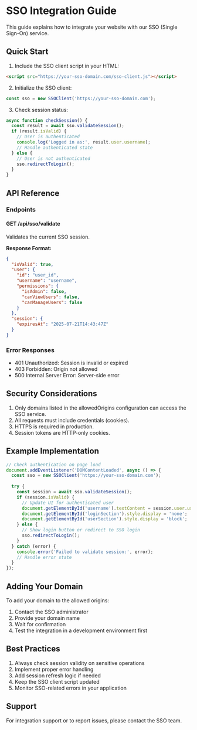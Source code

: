 # SSO Integration Guide

This guide explains how to integrate your website with our SSO (Single Sign-On) service.

## Quick Start

1. Include the SSO client script in your HTML:
```html
<script src="https://your-sso-domain.com/sso-client.js"></script>
```

2. Initialize the SSO client:
```javascript
const sso = new SSOClient('https://your-sso-domain.com');
```

3. Check session status:
```javascript
async function checkSession() {
  const result = await sso.validateSession();
  if (result.isValid) {
    // User is authenticated
    console.log('Logged in as:', result.user.username);
    // Handle authenticated state
  } else {
    // User is not authenticated
    sso.redirectToLogin();
  }
}
```

## API Reference

### Endpoints

#### GET /api/sso/validate
Validates the current SSO session.

**Response Format:**
```json
{
  "isValid": true,
  "user": {
    "id": "user_id",
    "username": "username",
    "permissions": {
      "isAdmin": false,
      "canViewUsers": false,
      "canManageUsers": false
    }
  },
  "session": {
    "expiresAt": "2025-07-21T14:43:47Z"
  }
}
```

### Error Responses

- 401 Unauthorized: Session is invalid or expired
- 403 Forbidden: Origin not allowed
- 500 Internal Server Error: Server-side error

## Security Considerations

1. Only domains listed in the allowedOrigins configuration can access the SSO service.
2. All requests must include credentials (cookies).
3. HTTPS is required in production.
4. Session tokens are HTTP-only cookies.

## Example Implementation

```javascript
// Check authentication on page load
document.addEventListener('DOMContentLoaded', async () => {
  const sso = new SSOClient('https://your-sso-domain.com');
  
  try {
    const session = await sso.validateSession();
    if (session.isValid) {
      // Update UI for authenticated user
      document.getElementById('username').textContent = session.user.username;
      document.getElementById('loginSection').style.display = 'none';
      document.getElementById('userSection').style.display = 'block';
    } else {
      // Show login button or redirect to SSO login
      sso.redirectToLogin();
    }
  } catch (error) {
    console.error('Failed to validate session:', error);
    // Handle error state
  }
});
```

## Adding Your Domain

To add your domain to the allowed origins:

1. Contact the SSO administrator
2. Provide your domain name
3. Wait for confirmation
4. Test the integration in a development environment first

## Best Practices

1. Always check session validity on sensitive operations
2. Implement proper error handling
3. Add session refresh logic if needed
4. Keep the SSO client script updated
5. Monitor SSO-related errors in your application

## Support

For integration support or to report issues, please contact the SSO team.
